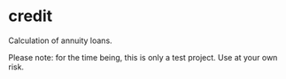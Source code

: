 # credit

Calculation of annuity loans.

Please note: for the time being, this is only a test project. Use at your own risk.
